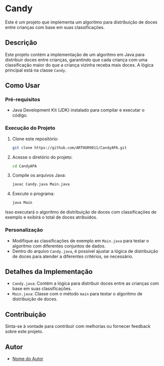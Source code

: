 # Candy

Este é um projeto que implementa um algoritmo para distribuição de doces entre crianças com base em suas classificações.

## Descrição

Este projeto contém a implementação de um algoritmo em Java para distribuir doces entre crianças, garantindo que cada criança com uma classificação maior do que a criança vizinha receba mais doces. A lógica principal está na classe `Candy`.

## Como Usar

### Pré-requisitos

- Java Development Kit (JDK) instalado para compilar e executar o código.

### Execução do Projeto

1. Clone este repositório:

    ```bash
    git clone https://github.com/ARTHUR9011/CandyAPA.git
    ```

2. Acesse o diretório do projeto:

    ```bash
    cd CandyAPA
    ```

3. Compile os arquivos Java:

    ```bash
    javac Candy.java Main.java
    ```

4. Execute o programa:

    ```bash
    java Main
    ```

Isso executará o algoritmo de distribuição de doces com classificações de exemplo e exibirá o total de doces atribuídos.

### Personalização

- Modifique as classificações de exemplo em `Main.java` para testar o algoritmo com diferentes conjuntos de dados.
- Dentro do arquivo `Candy.java`, é possível ajustar a lógica de distribuição de doces para atender a diferentes critérios, se necessário.

## Detalhes da Implementação

- `Candy.java`: Contém a lógica para distribuir doces entre as crianças com base em suas classificações.
- `Main.java`: Classe com o método `main` para testar o algoritmo de distribuição de doces.

## Contribuição

Sinta-se à vontade para contribuir com melhorias ou fornecer feedback sobre este projeto.

## Autor

- [Nome do Autor](https://github.com/ARTHUR9011)
